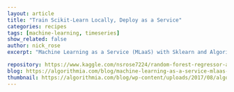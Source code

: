 ```yaml
---
layout: article
title: "Train Scikit-Learn Locally, Deploy as a Service"
categories: recipes
tags: [machine-learning, timeseries]
show_related: false
author: nick_rose
excerpt: "Machine Learning as a Service (MLaaS) with Sklearn and Algorithmia"

repository: https://www.kaggle.com/nsrose7224/random-forest-regressor-accuracy-0-91
blog: https://algorithmia.com/blog/machine-learning-as-a-service-mlaas-with-sklearn-and-algorithmia/
thumbnail: https://algorithmia.com/blog/wp-content/uploads/2017/08/algorithmia_scikit-1.png
---
```

